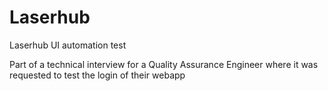 # Laserhub
Laserhub UI automation test

Part of a technical interview for a Quality Assurance Engineer where it was requested to test the login of their webapp
